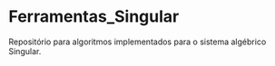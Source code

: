 # Ferramentas_Singular
Repositório para algoritmos implementados para o sistema algébrico Singular.
